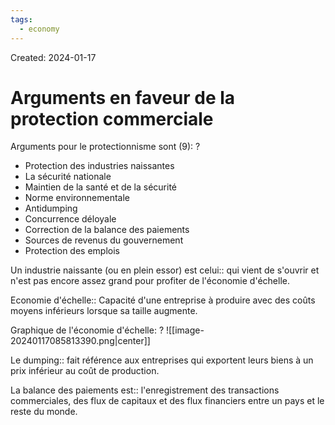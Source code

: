 ```yaml
---
tags:
  - economy
---
```

Created: 2024-01-17

# Arguments en faveur de la protection commerciale
Arguments pour le protectionnisme sont (9):
?
- Protection des industries naissantes
- La sécurité nationale
- Maintien de la santé et de la sécurité
- Norme environnementale
- Antidumping
- Concurrence déloyale
- Correction de la balance des paiements
- Sources de revenus du gouvernement
- Protection des emplois
<!--SR:!2024-01-21,2,210-->


Un industrie naissante (ou en plein essor) est celui:: qui vient de s'ouvrir et n'est pas encore assez grand pour profiter de l'économie d'échelle.
<!--SR:!2024-01-29,9,250-->

Economie d'échelle:: Capacité d'une entreprise à produire avec des coûts moyens inférieurs lorsque sa taille augmente.
<!--SR:!2024-01-22,2,190-->

Graphique de l'économie d'échelle:
?
![[image-20240117085813390.png|center]]
<!--SR:!2024-01-27,7,250-->



Le dumping:: fait référence aux entreprises qui exportent leurs biens à un prix inférieur au coût de production.
<!--SR:!2024-01-21,2,210-->

La balance des paiements est:: l'enregistrement des transactions commerciales, des flux de capitaux et des flux financiers entre un pays et le reste du monde.
<!--SR:!2024-01-28,8,250-->